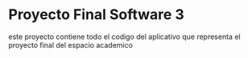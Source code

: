 # Proyecto Final Software 3

 este proyecto contiene todo el codigo del aplicativo que representa el proyecto final del espacio academico